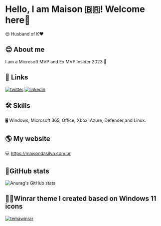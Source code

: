 
# Hello, I am Maison 🇧🇷! Welcome here👋
😍 Husband of K❤️

## 😊 About me
I am a Microsoft MVP and Ex MVP Insider 2023 🚀

## 🔗 Links
[![twitter](https://img.shields.io/badge/twitter-1DA1F2?style=for-the-badge&logo=twitter&logoColor=white)](https://twitter.com/maisondasilva)
[![linkedin](https://img.shields.io/badge/linkedin-0A66C2?style=for-the-badge&logo=linkedin&logoColor=white)](https://www.linkedin.com/in/maisondasilva/)

## 🛠 Skills
🖥️ Windows, Microsoft 365, Office, Xbox, Azure, Defender and Linux.

## 🌎 My website
💻 https://maisondasilva.com.br

## 🚀GitHub stats
![Anurag's GitHub stats](https://github-readme-stats.vercel.app/api?username=maisondasilva&show_icons=true&theme=transparent)

## 👩‍💻Winrar theme I created based on Windows 11 icons
[![temawinrar](https://www.rarlab.com/images/theme_win11_maison.png)](https://www.rarlab.com/themes5.htm)
